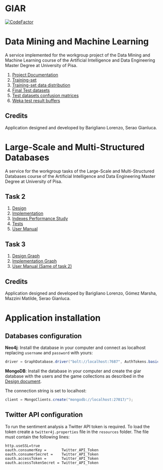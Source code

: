 # GIAR
[![CodeFactor](https://www.codefactor.io/repository/github/seraogianluca/GIAR/badge/master)](https://www.codefactor.io/repository/github/seraogianluca/GIAR/overview/master)

# Data Mining and Machine Learning
A service implemented for the workgroup project of the Data Mining and Machine Learning course of the Artificial Intelligence and Data Engineering Master Degree at University of Pisa.

1) [Project Documentation](/docs/Datamining/sentimentanalysisdoc.md)
2) [Training-set](/docs/Datamining/dataset/training_set.arff)
3) [Training-set data distribution](/docs/Datamining/dataset/Tweets_distribution.xlsx)
4) [Final Test datasets](/docs/Datamining/dataset/classified_data/csv)
5) [Test datasets confusion matrices](/docs/Datamining/dataset/classified_data/Confusion_matrices.xlsx)
6) [Weka test result buffers](/docs/Datamining/weka_tests)

## Credits
Application designed and developed by Barigliano Lorenzo, Serao Gianluca.

# Large-Scale and Multi-Structured Databases
A service for the workgroup tasks of the Large-Scale and Multi-Structured Databases course of the Artificial Intelligence and Data Engineering Master Degree at University of Pisa.

## Task 2

1) [Design](/docs/Design.md)
2) [Implementation](/docs/Implementation.md)
3) [Indexes Performance Study](/docs/IndexesStudy.md)
4) [Tests](/docs/Test.md)
5) [User Manual](/docs/UserManual.md)

## Task 3

1) [Design Graph](/docs/DesignGraph.md)
2) [Implementation Graph](/docs/ImplementationGraph.md)
3) [User Manual (Same of task 2)](/docs/UserManual.md)

## Credits

Application designed and developed by Barigliano Lorenzo, Gómez Marsha, Mazzini Matilde, Serao Gianluca.

# Application installation

## Databases configuration

**Neo4j**: Install the database in your computer and connect as localhost replacing `username` and `password` with yours:
````java 
driver = GraphDatabase.driver("bolt://localhost:7687", AuthTokens.basic("username", "password"));
````

**MongoDB**: Install the database in your computer and create the giar database with the users and the game collections as described in the [Design document](/docs/Design.md).

The connection string is set to localhost:
````java
client = MongoClients.create("mongodb://localhost:27017/");
````

## Twitter API configuration
To run the sentiment analysis a Twitter API token is required. To load the token create a `twitter4j.properties` file in the `resources` folder. The file must contain the following lines:

```
http.useSSL=true
oauth.consumerKey =       Twitter_API_Token
oauth.consumerSecret =    Twitter_API_Token
oauth.accessToken =       Twitter_API_Token
oauth.accessTokenSecret = Twitter_API_Token
````
